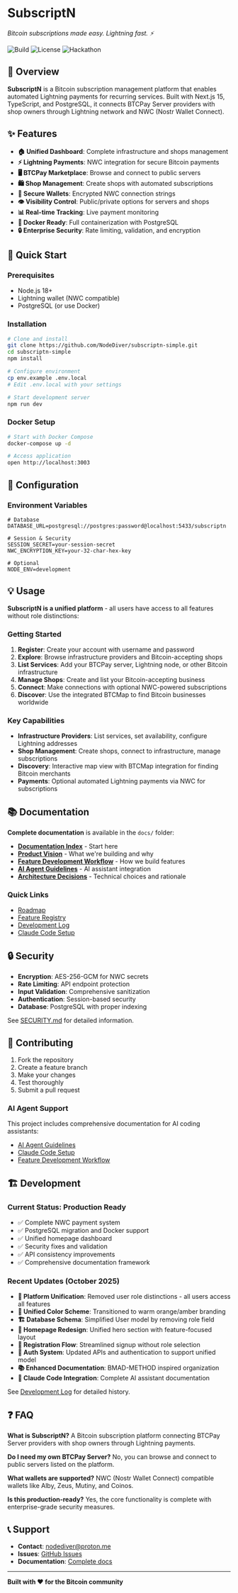 # SubscriptN

_Bitcoin subscriptions made easy. Lightning fast. ⚡_

![Build](https://img.shields.io/badge/build-passing-brightgreen)
![License](https://img.shields.io/badge/license-MIT-blue)
![Hackathon](https://img.shields.io/badge/hackathon-Geyser%202025-orange)

## 🎯 Overview

**SubscriptN** is a Bitcoin subscription management platform that enables automated Lightning payments for recurring services. Built with Next.js 15, TypeScript, and PostgreSQL, it connects BTCPay Server providers with shop owners through Lightning network and NWC (Nostr Wallet Connect).

## ✨ Features

- **🏠 Unified Dashboard**: Complete infrastructure and shops management
- **⚡ Lightning Payments**: NWC integration for secure Bitcoin payments
- **🖥️ BTCPay Marketplace**: Browse and connect to public servers
- **🛍️ Shop Management**: Create shops with automated subscriptions
- **🔐 Secure Wallets**: Encrypted NWC connection strings
- **👁️ Visibility Control**: Public/private options for servers and shops
- **📊 Real-time Tracking**: Live payment monitoring
- **🐳 Docker Ready**: Full containerization with PostgreSQL
- **🔒 Enterprise Security**: Rate limiting, validation, and encryption

## 🚀 Quick Start

### Prerequisites
- Node.js 18+
- Lightning wallet (NWC compatible)
- PostgreSQL (or use Docker)

### Installation

```bash
# Clone and install
git clone https://github.com/NodeDiver/subscriptn-simple.git
cd subscriptn-simple
npm install

# Configure environment
cp env.example .env.local
# Edit .env.local with your settings

# Start development server
npm run dev
```

### Docker Setup

```bash
# Start with Docker Compose
docker-compose up -d

# Access application
open http://localhost:3003
```

## 🔧 Configuration

### Environment Variables

```env
# Database
DATABASE_URL=postgresql://postgres:password@localhost:5433/subscriptn

# Session & Security
SESSION_SECRET=your-session-secret
NWC_ENCRYPTION_KEY=your-32-char-hex-key

# Optional
NODE_ENV=development
```

## 💡 Usage

**SubscriptN is a unified platform** - all users have access to all features without role distinctions:

### Getting Started
1. **Register**: Create your account with username and password
2. **Explore**: Browse infrastructure providers and Bitcoin-accepting shops
3. **List Services**: Add your BTCPay server, Lightning node, or other Bitcoin infrastructure
4. **Manage Shops**: Create and list your Bitcoin-accepting business
5. **Connect**: Make connections with optional NWC-powered subscriptions
6. **Discover**: Use the integrated BTCMap to find Bitcoin businesses worldwide

### Key Capabilities
- **Infrastructure Providers**: List services, set availability, configure Lightning addresses
- **Shop Management**: Create shops, connect to infrastructure, manage subscriptions
- **Discovery**: Interactive map view with BTCMap integration for finding Bitcoin merchants
- **Payments**: Optional automated Lightning payments via NWC for subscriptions

## 📚 Documentation

**Complete documentation** is available in the `docs/` folder:

- **[Documentation Index](./docs/README.md)** - Start here
- **[Product Vision](./docs/02-planning/product-vision.md)** - What we're building and why
- **[Feature Development Workflow](./docs/workflows/feature-development.md)** - How we build features
- **[AI Agent Guidelines](./docs/workflows/ai-agent-guidelines.md)** - AI assistant integration
- **[Architecture Decisions](./docs/02-planning/architecture-decisions/)** - Technical choices and rationale

### Quick Links
- [Roadmap](./docs/02-planning/roadmap.md)
- [Feature Registry](./docs/02-planning/feature-registry.md)
- [Development Log](./docs/04-implementation/dev-journal/development-log.md)
- [Claude Code Setup](./docs/tools/claude-code/README.md)

## 🔒 Security

- **Encryption**: AES-256-GCM for NWC secrets
- **Rate Limiting**: API endpoint protection
- **Input Validation**: Comprehensive sanitization
- **Authentication**: Session-based security
- **Database**: PostgreSQL with proper indexing

See [SECURITY.md](SECURITY.md) for detailed information.

## 🤝 Contributing

1. Fork the repository
2. Create a feature branch
3. Make your changes
4. Test thoroughly
5. Submit a pull request

### AI Agent Support
This project includes comprehensive documentation for AI coding assistants:
- [AI Agent Guidelines](./docs/workflows/ai-agent-guidelines.md)
- [Claude Code Setup](./docs/tools/claude-code/README.md)
- [Feature Development Workflow](./docs/workflows/feature-development.md)

## 🏗️ Development

### Current Status: Production Ready
- ✅ Complete NWC payment system
- ✅ PostgreSQL migration and Docker support
- ✅ Unified homepage dashboard
- ✅ Security fixes and validation
- ✅ API consistency improvements
- ✅ Comprehensive documentation framework

### Recent Updates (October 2025)
- **🎨 Platform Unification**: Removed user role distinctions - all users access all features
- **🎨 Unified Color Scheme**: Transitioned to warm orange/amber branding
- **🏗️ Database Schema**: Simplified User model by removing role field
- **🎯 Homepage Redesign**: Unified hero section with feature-focused layout
- **📝 Registration Flow**: Streamlined signup without role selection
- **🔧 Auth System**: Updated APIs and authentication to support unified model
- **📚 Enhanced Documentation**: BMAD-METHOD inspired organization
- **🤖 Claude Code Integration**: Complete AI assistant documentation

See [Development Log](./docs/04-implementation/dev-journal/development-log.md) for detailed history.

## ❓ FAQ

**What is SubscriptN?**
A Bitcoin subscription platform connecting BTCPay Server providers with shop owners through Lightning payments.

**Do I need my own BTCPay Server?**
No, you can browse and connect to public servers listed on the platform.

**What wallets are supported?**
NWC (Nostr Wallet Connect) compatible wallets like Alby, Zeus, Mutiny, and Coinos.

**Is this production-ready?**
Yes, the core functionality is complete with enterprise-grade security measures.

## 📞 Support

- **Contact**: nodediver@proton.me
- **Issues**: [GitHub Issues](https://github.com/NodeDiver/subscriptn-simple/issues)
- **Documentation**: [Complete docs](./docs/README.md)

---

**Built with ❤️ for the Bitcoin community**
